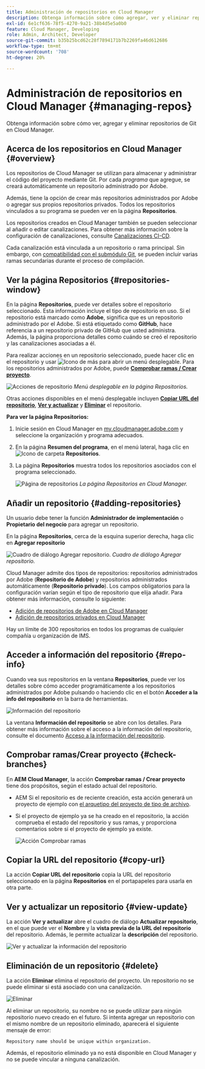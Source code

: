 ```yaml
---
title: Administración de repositorios en Cloud Manager
description: Obtenga información sobre cómo agregar, ver y eliminar repositorios Git en Cloud Manager.
exl-id: 6e1cf636-78f5-4270-9a21-38b4d5e5a0b0
feature: Cloud Manager, Developing
role: Admin, Architect, Developer
source-git-commit: b35b25bcd62c28f7894171b7b2269fa46d612686
workflow-type: tm+mt
source-wordcount: '708'
ht-degree: 20%

---
```



# Administración de repositorios en Cloud Manager {#managing-repos}

Obtenga información sobre cómo ver, agregar y eliminar repositorios de Git en Cloud Manager.

## Acerca de los repositorios en Cloud Manager {#overview}

Los repositorios de Cloud Manager se utilizan para almacenar y administrar el código del proyecto mediante Git. Por cada *programa* que agregue, se creará automáticamente un repositorio administrado por Adobe.

Además, tiene la opción de crear más repositorios administrados por Adobe o agregar sus propios repositorios privados. Todos los repositorios vinculados a su programa se pueden ver en la página **Repositorios**.

Los repositorios creados en Cloud Manager también se pueden seleccionar al añadir o editar canalizaciones. Para obtener más información sobre la configuración de canalizaciones, consulte [Canalizaciones CI-CD](/help/implementing/cloud-manager/configuring-pipelines/introduction-ci-cd-pipelines.md).

Cada canalización está vinculada a un repositorio o rama principal. Sin embargo, con [compatibilidad con el submódulo Git](git-submodules.md), se pueden incluir varias ramas secundarias durante el proceso de compilación.

## Ver la página Repositorios {#repositories-window}

En la página **Repositorios**, puede ver detalles sobre el repositorio seleccionado. Esta información incluye el tipo de repositorio en uso. Si el repositorio está marcado como **Adobe**, significa que es un repositorio administrado por el Adobe. Si está etiquetado como **GitHub**, hace referencia a un repositorio privado de GitHub que usted administra. Además, la página proporciona detalles como cuándo se creó el repositorio y las canalizaciones asociadas a él.

Para realizar acciones en un repositorio seleccionado, puede hacer clic en el repositorio y usar ![Icono de más](https://spectrum.adobe.com/static/icons/workflow_18/Smock_More_18_N.svg) para abrir un menú desplegable. Para los repositorios administrados por Adobe, puede **[Comprobar ramas / Crear proyecto](#check-branches)**.

![Acciones de repositorio](assets/repository-actions.png)
*Menú desplegable en la página Repositorios.*

Otras acciones disponibles en el menú desplegable incluyen **[Copiar URL del repositorio](#copy-url)**, **[Ver y actualizar](#view-update)** y **[Eliminar](#delete)** el repositorio.

**Para ver la página Repositorios:**

1. Inicie sesión en Cloud Manager en [my.cloudmanager.adobe.com](https://my.cloudmanager.adobe.com/) y seleccione la organización y programa adecuados.

1. En la página **Resumen del programa**, en el menú lateral, haga clic en ![Icono de carpeta](https://spectrum.adobe.com/static/icons/workflow_18/Smock_Folder_18_N.svg) **Repositorios**.

1. La página **Repositorios** muestra todos los repositorios asociados con el programa seleccionado.

   ![Página de repositorios](assets/repositories.png)
   *La página Repositorios en Cloud Manager.*

## Añadir un repositorio {#adding-repositories}

Un usuario debe tener la función **Administrador de implementación** o **Propietario del negocio** para agregar un repositorio.

En la página **Repositorios**, cerca de la esquina superior derecha, haga clic en **Agregar repositorio**

![Cuadro de diálogo Agregar repositorio.](assets/repository-add.png)
*Cuadro de diálogo Agregar repositorio.*

Cloud Manager admite dos tipos de repositorios: repositorios administrados por Adobe (**Repositorio de Adobe**) y repositorios administrados automáticamente (**Repositorio privado**). Los campos obligatorios para la configuración varían según el tipo de repositorio que elija añadir. Para obtener más información, consulte lo siguiente:

* [Adición de repositorios de Adobe en Cloud Manager](adobe-repositories.md)
* [Adición de repositorios privados en Cloud Manager](private-repositories.md)

Hay un límite de 300 repositorios en todos los programas de cualquier compañía u organización de IMS.

## Acceder a información del repositorio {#repo-info}

Cuando vea sus repositorios en la ventana **Repositorios**, puede ver los detalles sobre cómo acceder programáticamente a los repositorios administrados por Adobe pulsando o haciendo clic en el botón **Acceder a la info del repositorio** en la barra de herramientas.

![Información del repositorio](assets/repository-access-repo-info2.png)

La ventana **Información del repositorio** se abre con los detalles. Para obtener más información sobre el acceso a la información del repositorio, consulte el documento [Acceso a la información del repositorio](/help/implementing/cloud-manager/managing-code/accessing-repos.md).

## Comprobar ramas/Crear proyecto {#check-branches}

En **AEM Cloud Manager**, la acción **Comprobar ramas / Crear proyecto** tiene dos propósitos, según el estado actual del repositorio.

* AEM Si el repositorio es de reciente creación, esta acción generará un proyecto de ejemplo con [el arquetipo del proyecto de tipo de archivo](https://experienceleague.adobe.com/es/docs/experience-manager-core-components/using/developing/archetype/overview).
* Si el proyecto de ejemplo ya se ha creado en el repositorio, la acción comprueba el estado del repositorio y sus ramas, y proporciona comentarios sobre si el proyecto de ejemplo ya existe.

  ![Acción Comprobar ramas](assets/check-branches.png)

## Copiar la URL del repositorio {#copy-url}

La acción **Copiar URL del repositorio** copia la URL del repositorio seleccionado en la página **Repositorios** en el portapapeles para usarla en otra parte.

## Ver y actualizar un repositorio {#view-update}

La acción **Ver y actualizar** abre el cuadro de diálogo **Actualizar repositorio**, en el que puede ver el **Nombre** y la **vista previa de la URL del repositorio** del repositorio. Además, le permite actualizar la **descripción** del repositorio.

![Ver y actualizar la información del repositorio](assets/repository-view-update.png)

## Eliminación de un repositorio {#delete}

La acción **Eliminar** elimina el repositorio del proyecto. Un repositorio no se puede eliminar si está asociado con una canalización.

![Eliminar](assets/repository-delete.png)

Al eliminar un repositorio, su nombre no se puede utilizar para ningún repositorio nuevo creado en el futuro. Si intenta agregar un repositorio con el mismo nombre de un repositorio eliminado, aparecerá el siguiente mensaje de error:

`Repository name should be unique within organization.`

Además, el repositorio eliminado ya no está disponible en Cloud Manager y no se puede vincular a ninguna canalización.

